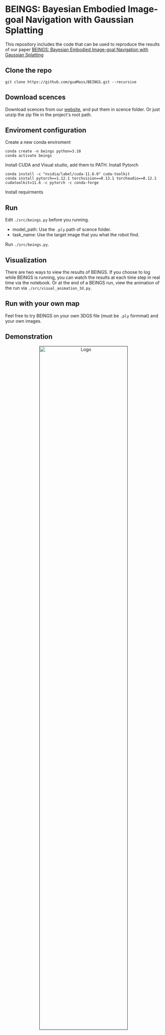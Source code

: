 # BEINGS: Bayesian Embodied Image-goal Navigation with Gaussian Splatting
This repository includes the code that can be used to reproduce the results of our paper [BEINGS: Bayesian Embodied Image-goal Navigation with Gaussian Splatting](https://arxiv.org/abs/2409.10216)

## Clone the repo
```
git clone https://github.com/guaMass/BEINGS.git --recursive
```

## Download scences
Download scences from our [website](https://www.mwg.ink/BEINGS-web/), and put them in scence folder. Or just unzip the zip file in the project's root path.

## Enviroment configuration
Create a new conda enviroment
```
conda create -n beings python=3.10 
conda activate beings
```
Install CUDA and Visual studio, add them to PATH.
Install Pytorch
```
conda install -c "nvidia/label/cuda-11.6.0" cuda-toolkit
conda install pytorch==1.12.1 torchvision==0.13.1 torchaudio==0.12.1 cudatoolkit=11.6 -c pytorch -c conda-forge
```
Install requirments

## Run
Edit `./src/beings.py` before you running.
+ model_path: Use the `.ply` path of scence folder.
+ task_name: Use the target image that you what the robot find.

Run `./src/beings.py`.

## Visualization
There are two ways to view the results of BEINGS. If you choose to log while BEINGS is running, you can watch the results at each time step in real time via the notebook. Or at the end of a BEINGS run, view the animation of the run via `./src/visual_animation_3d.py`.

## Run with your own map
Feel free to try BEINGS on your own 3DGS file (must be `.ply` formmat) and your own images.

## Demonstration
<p align="center">
  <a href="">
    <img src="./assets/exp03.gif" alt="Logo" width="75%">
  </a>
</p>
See more demonstrations on our website.


## Acknowledgement
- [SuperSplat](https://github.com/playcanvas/super-splat) - Open source browser-based tool to clean/filter, reorient and compress .ply/.splat files.
- [nerfstudio](https://github.com/nerfstudio-project/gsplat) - Open source tool to generate 3DGS file from images.
- [LUMA AI](https://lumalabs.ai/interactive-scenes) - Commercial tool to generate 3DGS file with smart phone.
- [SpectacularAI](https://github.com/SpectacularAI/point-cloud-tools) - Conversion scripts for different 3DGS conventions.
- [awesome-3D-gaussian-splatting](https://github.com/MrNeRF/awesome-3D-gaussian-splatting) - Curated list of papers and resources focused on 3D Gaussian Splatting, intended to keep pace with the anticipated surge of research in the coming months.
- [PythonRobotics](https://github.com/AtsushiSakai/PythonRobotics) - Some of the utility functions used in the coordinate conversion processes have been sourced from this open-source library.
- [PatchNetVLAD](https://github.com/QVPR/Patch-NetVLAD.git) - CVPR2021 paper "Patch-NetVLAD: Multi-Scale Fusion of Locally-Global Descriptors for Place Recognition"